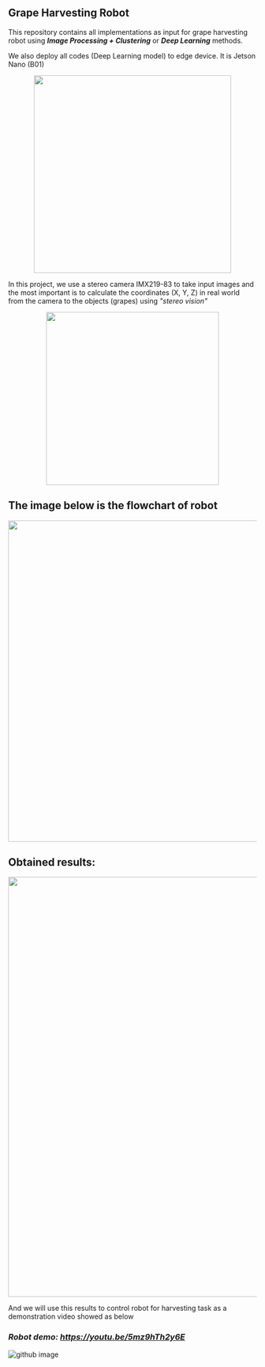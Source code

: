 ## Grape Harvesting Robot

This repository contains all implementations as input for grape harvesting robot using ***Image Processing + Clustering*** or ***Deep Learning*** methods.

We also deploy all codes (Deep Learning model) to edge device. It is Jetson Nano (B01)

<p align="center">
  <img src="https://github.com/huynhloc04/LVTN/blob/main/images/JetsonNano.jpg" width="400" />
</p>

In this project, we use a stereo camera IMX219-83 to take input images and the most important is to calculate the coordinates (X, Y, Z) in real world from the camera to the objects (grapes) using *"stereo vision"*

<p align="center">
  <img src="https://github.com/huynhloc04/LVTN/blob/main/images/stereo_camera.jpg" width="350" />
</p>


## The image below is the flowchart of robot

<p align="center">
  <img src="https://github.com/huynhloc04/LVTN/blob/main/Vision_WS/images/flowchart.jpg" width="650" />
</p>

## Obtained results:

<p align="center">
  <img src="https://github.com/huynhloc04/LVTN/blob/main/images/result.jpg" width="850" />
</p>

And we will use this results to control robot for harvesting task as a demonstration video showed as below

### ***Robot demo:*** *https://youtu.be/5mz9hTh2y6E*

![github image](https://github.com/huynhloc04/LVTN/blob/main/images/Grape_Robot.jpg)


